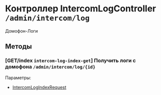 # Контроллер IntercomLogController `/admin/intercom/log`

Домофон-Логи

## Методы

### [GET/index `intercom-log-index-get`] Получить логи с домофона `/admin/intercom/log/{id}`

Параметры: 

- [IntercomLogIndexRequest](../OBJECT.md#IntercomLogIndexRequest) 
